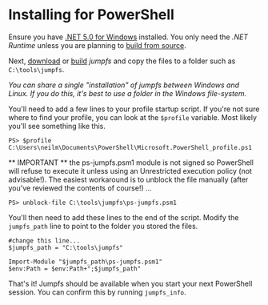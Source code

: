 # Installing for PowerShell

Ensure you have [.NET 5.0 for Windows](https://dotnet.microsoft.com/download/dotnet/5.0) installed.  You only need the *.NET Runtime* unless you are planning to [build from source](buildFromSource.md).

Next, [download](doc/download.md) or [build](buildFromSource.md) *jumpfs* and copy the files to a folder such as `C:\tools\jumpfs`.    

*You can share a single "installation" of jumpfs between Windows and Linux. If you do this, it's best to use a folder in the Windows file-system.*

You'll need to add a few lines to your profile startup script.  If you're not sure where to find your profile, you can look at the `$profile` variable.  Most likely you'll see something like this.



```
PS> $profile
C:\Users\neilm\Documents\PowerShell\Microsoft.PowerShell_profile.ps1
```

** IMPORTANT ** the ps-jumpfs.psm1 module is not signed so PowerShell will refuse to execute it unless using an Unrestricted execution policy (not advisable!). The easiest workaround is to unblock the file manually (after you've reviewed the contents of course!) ...

```
PS> unblock-file C:\tools\jumpfs\ps-jumpfs.psm1
```

You'll then need to add these lines to the end of the script.  Modify the `jumpfs_path` line to point to the folder you stored the files.

```
#change this line...
$jumpfs_path = "C:\tools\jumpfs"

Import-Module "$jumpfs_path\ps-jumpfs.psm1"
$env:Path = $env:Path+";$jumpfs_path"
```


That's it!  Jumpfs should be available when you start your next PowerShell session.  You can confirm this by running `jumpfs_info`.


